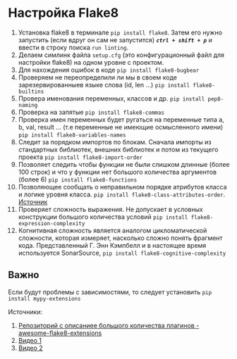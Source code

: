 # Настройка Flake8

1. Установка flake8 в терминале `pip install flake8`. Затем его нужно запустить (если вдруг он сам не запустится) ***`ctrl + shift + p`*** и ввести в строку поиска `run linting`.
2. Делаем симлинк файла `setup.cfg` (это конфигурационный файл для настройки flake8) на одном уровне с проектом.
3. Для нахождения ошибок в коде `pip install flake8-bugbear`
4. Проверяем не переопределили ли мы в своем коде зарезервированныев языке слова (id, len ...) `pip install flake8-builtins`
5. Провера именования переменных, классов и др. `pip install pep8-naming`
6. Проверка на запятые `pip install flake8-commas`
7. Проверка имен переменных будет ругаться на переменные типа a, b, val, result ... (т.е переменные не имеющие осмысленного имени) `pip install flake8-variables-names`
8. Следит за порядком импортов по блокам. Сначала импорты из стандартных библиотек, внешних библиотек и потом из текущего проекта `pip install flake8-import-order`
9. Позволяет следить чтобы функции не были слишком длинные (более 100 строк) и что у функции нет большого количества аргументов (более 6) `pip install flake8-functions`
10. Позволяющее сообщать о неправильном порядке атрибутов класса и логике уровня класса. `pip install flake8-class-attributes-order`. [Источник](https://github.com/best-doctor/flake8-class-attributes-order)
11. Проверяет сложность выражения. Не допускает в условных конструкции большого количества условий `pip install flake8-expression-complexity`
12. Когнитивная сложность является аналогом цикломатической сложности, которая измеряет, насколько сложно понять фрагмент кода. Представленный Г. Энн Кэмпбелл и в настоящее время используется SonarSource, `pip install flake8-cognitive-complexity`

## Важно
Если будут проблемы с зависимостями, то следует установить `pip install mypy-extensions`

Источники:
1. [Репозиторий с описаниее большого количества плагинов - awesome-flake8-extensions ](https://github.com/DmytroLitvinov/awesome-flake8-extensions)
2. [Видео 1](https://www.youtube.com/watch?v=cdHnEN0Dsm0&list=LL&index=4)
3. [Видео 2](https://www.youtube.com/watch?v=luoFOnOqEGA&list=LL&index=13&t=11s)